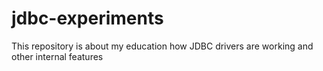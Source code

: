 # jdbc-experiments

This repository is about my education how JDBC drivers are working and other internal features
